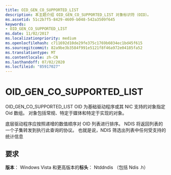 ```yaml
---
title: OID_GEN_CO_SUPPORTED_LIST
description: 本主题介绍 OID_GEN_CO_SUPPORTED_LIST 对象标识符（OID）。
ms.assetid: 51c2b7f5-8429-4609-b048-542a3509f645
keywords:
- OID_GEN_CO_SUPPORTED_LIST
ms.date: 11/02/2017
ms.localizationpriority: medium
ms.openlocfilehash: c711692d10de29fe375c1769b6034ec1bd45f615
ms.sourcegitcommit: 82a9be3b3584f991e5121f8f46a972e04185fa52
ms.translationtype: MT
ms.contentlocale: zh-CN
ms.lasthandoff: 07/02/2020
ms.locfileid: "85917027"
---
```

# <a name="oid_gen_co_supported_list"></a>OID_GEN_CO_SUPPORTED_LIST

OID_GEN_CO_SUPPORTED_LIST OID 为基础驱动程序或其 NIC 支持的对象指定 Oid 数组。 对象包括常规、特定于媒体和特定于实现的对象。

底层驱动程序应按照递增的数值顺序对 OID 列表进行排序。 NDIS 将返回列表的一个子集转发到执行此查询的协议。 也就是说，NDIS 筛选出列表中任何受支持的统计信息

## <a name="requirements"></a>要求

**版本**： Windows Vista 和更高版本的**标头**： Ntddndis （包括 Ndis .h）

